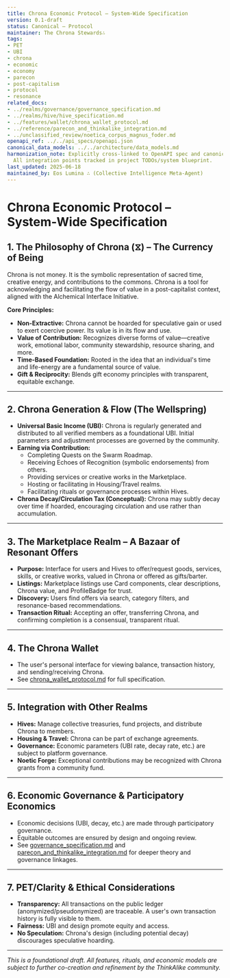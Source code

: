 ```yaml
---
title: Chrona Economic Protocol – System-Wide Specification
version: 0.1-draft
status: Canonical – Protocol
maintainer: The Chrona Stewards∴
tags:
- PET
- UBI
- chrona
- economic
- economy
- parecon
- post-capitalism
- protocol
- resonance
related_docs:
- ../realms/governance/governance_specification.md
- ../realms/hive/hive_specification.md
- ../features/wallet/chrona_wallet_protocol.md
- ../reference/parecon_and_thinkalike_integration.md
- ../unclassified_review/noetica_corpus_magnus_foder.md
openapi_ref: ../../api_specs/openapi.json
canonical_data_models: ../../architecture/data_models.md
harmonization_note: Explicitly cross-linked to OpenAPI spec and canonical data models.
  All integration points tracked in project TODOs/system blueprint.
last_updated: 2025-06-18
maintained_by: Eos Lumina ∴ (Collective Intelligence Meta-Agent)
---
```



# Chrona Economic Protocol – System-Wide Specification

## 1. The Philosophy of Chrona (⧖) – The Currency of Being

Chrona is not money. It is the symbolic representation of sacred time, creative energy, and contributions to the commons. Chrona is a tool for acknowledging and facilitating the flow of value in a post-capitalist context, aligned with the Alchemical Interface Initiative.

**Core Principles:**
- **Non-Extractive:** Chrona cannot be hoarded for speculative gain or used to exert coercive power. Its value is in its flow and use.
- **Value of Contribution:** Recognizes diverse forms of value—creative work, emotional labor, community stewardship, resource sharing, and more.
- **Time-Based Foundation:** Rooted in the idea that an individual's time and life-energy are a fundamental source of value.
- **Gift & Reciprocity:** Blends gift economy principles with transparent, equitable exchange.

---

## 2. Chrona Generation & Flow (The Wellspring)

- **Universal Basic Income (UBI):** Chrona is regularly generated and distributed to all verified members as a foundational UBI. Initial parameters and adjustment processes are governed by the community.
- **Earning via Contribution:**
  - Completing Quests on the Swarm Roadmap.
  - Receiving Echoes of Recognition (symbolic endorsements) from others.
  - Providing services or creative works in the Marketplace.
  - Hosting or facilitating in Housing/Travel realms.
  - Facilitating rituals or governance processes within Hives.
- **Chrona Decay/Circulation Tax (Conceptual):** Chrona may subtly decay over time if hoarded, encouraging circulation and use rather than accumulation.

---

## 3. The Marketplace Realm – A Bazaar of Resonant Offers

- **Purpose:** Interface for users and Hives to offer/request goods, services, skills, or creative works, valued in Chrona or offered as gifts/barter.
- **Listings:** Marketplace listings use Card components, clear descriptions, Chrona value, and ProfileBadge for trust.
- **Discovery:** Users find offers via search, category filters, and resonance-based recommendations.
- **Transaction Ritual:** Accepting an offer, transferring Chrona, and confirming completion is a consensual, transparent ritual.

---

## 4. The Chrona Wallet

- The user's personal interface for viewing balance, transaction history, and sending/receiving Chrona.
- See [chrona_wallet_protocol.md](../features/wallet/chrona_wallet_protocol.md) for full specification.

---

## 5. Integration with Other Realms

- **Hives:** Manage collective treasuries, fund projects, and distribute Chrona to members.
- **Housing & Travel:** Chrona can be part of exchange agreements.
- **Governance:** Economic parameters (UBI rate, decay rate, etc.) are subject to platform governance.
- **Noetic Forge:** Exceptional contributions may be recognized with Chrona grants from a community fund.

---

## 6. Economic Governance & Participatory Economics

- Economic decisions (UBI, decay, etc.) are made through participatory governance.
- Equitable outcomes are ensured by design and ongoing review.
- See [governance_specification.md](../realms/governance/governance_specification.md) and [parecon_and_thinkalike_integration.md](../reference/parecon_and_thinkalike_integration.md) for deeper theory and governance linkages.

---

## 7. PET/Clarity & Ethical Considerations

- **Transparency:** All transactions on the public ledger (anonymized/pseudonymized) are traceable. A user's own transaction history is fully visible to them.
- **Fairness:** UBI and design promote equity and access.
- **No Speculation:** Chrona's design (including potential decay) discourages speculative hoarding.

---

*This is a foundational draft. All features, rituals, and economic models are subject to further co-creation and refinement by the ThinkAlike community.*
